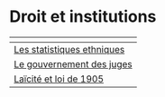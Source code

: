 # Droit et institutions



<table data-view="cards"><thead><tr><th></th></tr></thead><tbody><tr><td><a href="les-statistiques-ethniques.md">Les statistiques ethniques</a></td></tr><tr><td><a href="le-gouvernement-des-juges.md">Le gouvernement des juges</a></td></tr><tr><td><a href="laicite-et-loi-de-1905.md">Laïcité et loi de 1905</a></td></tr></tbody></table>
